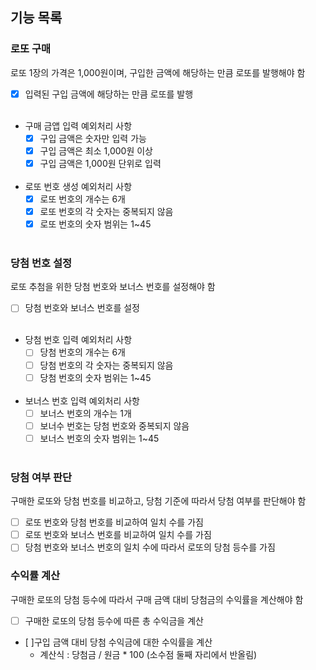 ## 기능 목록

### 로또 구매
로또 1장의 가격은 1,000원이며, 구입한 금액에 해당하는 만큼 로또를 발행해야 함

- [x] 입력된 구입 금액에 해당하는 만큼 로또를 발행
</br></br>
- 구매 금앱 입력 예외처리 사항
  - [x] 구입 금액은 숫자만 입력 가능
  - [x] 구입 금액은 최소 1,000원 이상
  - [x] 구입 금액은 1,000원 단위로 입력
</br></br>
- 로또 번호 생성 예외처리 사항
  - [x] 로또 번호의 개수는 6개
  - [x] 로또 번호의 각 숫자는 중복되지 않음
  - [x] 로또 번호의 숫자 범위는 1~45
</br></br>

### 당첨 번호 설정
로또 추첨을 위한 당첨 번호와 보너스 번호를 설정해야 함

- [ ] 당첨 번호와 보너스 번호를 설정
</br></br>
- 당첨 번호 입력 예외처리 사항
  - [ ] 당첨 번호의 개수는 6개
  - [ ] 당첨 번호의 각 숫자는 중복되지 않음
  - [ ] 당첨 번호의 숫자 범위는 1~45
</br></br>
- 보너스 번호 입력 예외처리 사항
  - [ ] 보너스 번호의 개수는 1개
  - [ ] 보너수 번호는 당첨 번호와 중복되지 않음
  - [ ] 보너스 번호의 숫자 범위는 1~45
</br></br>

### 당첨 여부 판단
구매한 로또와 당첨 번호를 비교하고, 당첨 기준에 따라서 당첨 여부를 판단해야 함

- [ ] 로또 번호와 당첨 번호를 비교하여 일치 수를 가짐
- [ ] 로또 번호와 보너스 번호를 비교하여 일치 수를 가짐
- [ ] 당첨 번호와 보너스 번호의 일치 수에 따라서 로또의 당첨 등수를 가짐

### 수익률 계산
구매한 로또의 당첨 등수에 따라서 구매 금액 대비 당첨금의 수익률을 계산해야 함

- [ ] 구매한 로또의 당첨 등수에 따른 총 수익금을 계산
- [ ]구입 금액 대비 당첨 수익금에 대한 수익률을 계산
  - 계산식 : 당첨금 / 원금 * 100 (소수점 둘째 자리에서 반올림)